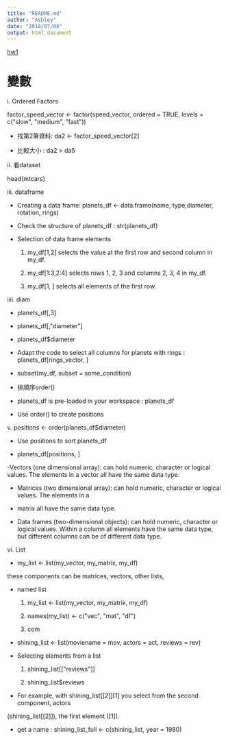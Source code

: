 ```yaml
---
title: "README.md"
author: "Ashley"
date: "2018/07/08"
output: html_document
---
```

 [hw1](https://ashley3477.github.io/R_2018Summer/Week_1/hw1.html)
# 變數
i. Ordered Factors

factor_speed_vector <- factor(speed_vector, ordered = TRUE, levels = c("slow", "medium", "fast"))

  - 找第2筆資料: da2 <- factor_speed_vector[2]
  
  - 比較大小 : da2 > da5
  
ii.  看dataset

head(mtcars)

iii.  dataframe

  - Creating a data frame: planets_df <- data.frame(name, type,diameter, rotation, rings)

  -  Check the structure of planets_df : str(planets_df)
  
  - Selection of data frame elements
  
     1.  my_df[1,2] selects the value at the first row and second column in my_df.
     
     2. my_df[1:3,2:4] selects rows 1, 2, 3 and columns 2, 3, 4 in my_df.
     
     3. my_df[1, ] selects all elements of the first row. 

iiii. diam

  - planets_df[,3]

  - planets_df[,"diameter"]

  - planets_df$diameter

  -  Adapt the code to select all columns for planets with rings : planets_df[rings_vector, ]


  - subset(my_df, subset = some_condition)

  - 排順序order()

  -  planets_df is pre-loaded in your workspace : planets_df

  -  Use order() to create positions

v. positions <- order(planets_df$diameter)


  -  Use positions to sort planets_df

  - planets_df[positions, ]

  -Vectors (one dimensional array): can hold numeric, character or logical values. The elements in a 
vector all have the same data type.

  - Matrices (two dimensional array): can hold numeric, character or logical values. The elements in a 
  - matrix all have the same data type.

  - Data frames (two-dimensional objects): can hold numeric, character or logical values. Within a column all elements have the same data type, but different columns can be of different data type.


vi.  List

   - my_list <- list(my_vector, my_matrix, my_df)

these components can be matrices, vectors, other lists, 



  - named list

     1. my_list <- list(my_vector, my_matrix, my_df)

     2. names(my_list) <- c("vec", "mat", "df")

     3. com

  - shining_list <- list(moviename = mov, actors = act, reviews = rev)

  - Selecting elements from a list

     1. shining_list[["reviews"]]

     2. shining_list$reviews


  - For example, with shining_list[[2]][1] you select from the second component, actors 

(shining_list[[2]]), the first element ([1]). 



  - get a name : shining_list_full <- c(shining_list, year = 1980)







